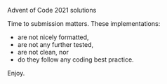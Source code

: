Advent of Code 2021 solutions

Time to submission matters. These implementations:
 * are not nicely formatted,
 * are not any further tested,
 * are not clean, nor
 * do they follow any coding best practice.

Enjoy.

